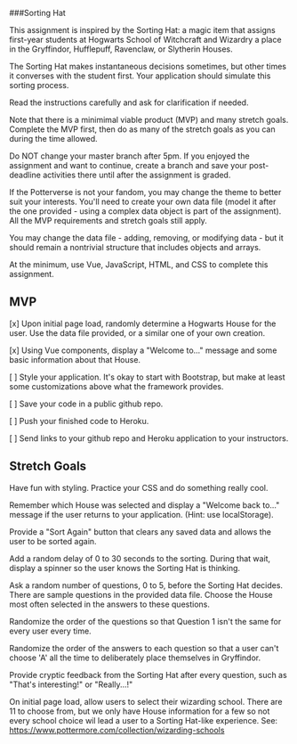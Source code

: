 ###Sorting Hat

This assignment is inspired by the Sorting Hat: a magic item that assigns first-year students at Hogwarts School of Witchcraft and Wizardry a place in the Gryffindor, Hufflepuff, Ravenclaw, or Slytherin Houses.

The Sorting Hat makes instantaneous decisions sometimes, but other times it converses with the student first. Your application should simulate this sorting process.

Read the instructions carefully and ask for clarification if needed.

Note that there is a minimimal viable product (MVP) and many stretch goals. Complete the MVP first, then do as many of the stretch goals as you can during the time allowed.

Do NOT change your master branch after 5pm. If you enjoyed the assignment and want to continue, create a branch and save your post-deadline activities there until after the assignment is graded.

If the Potterverse is not your fandom, you may change the theme to better suit your interests. You'll need to create your own data file (model it after the one provided - using a complex data object is part of the assignment). All the MVP requirements and stretch goals still apply.

You may change the data file - adding, removing, or modifying data - but it should remain a nontrivial structure that includes objects and arrays.

At the minimum, use Vue, JavaScript, HTML, and CSS to complete this assignment.

## MVP

[x] Upon initial page load, randomly determine a Hogwarts House for the user. Use the data file provided, or a similar one of your own creation.

[x] Using Vue components, display a "Welcome to..." message and some basic information about that House.

[ ] Style your application. It's okay to start with Bootstrap, but make at least some customizations above what the framework provides.

[ ] Save your code in a public github repo.

[ ] Push your finished code to Heroku.

[ ] Send links to your github repo and Heroku application to your instructors.

## Stretch Goals

Have fun with styling. Practice your CSS and do something really cool.

Remember which House was selected and display a "Welcome back to..." message if the user returns to your application. (Hint: use localStorage).

Provide a "Sort Again" button that clears any saved data and allows the user to be sorted again.

Add a random delay of 0 to 30 seconds to the sorting. During that wait, display a spinner so the user knows the Sorting Hat is thinking.

Ask a random number of questions, 0 to 5, before the Sorting Hat decides. There are sample questions in the provided data file. Choose the House most often selected in the answers to these questions.

Randomize the order of the questions so that Question 1 isn't the same for every user every time.

Randomize the order of the answers to each question so that a user can't choose 'A' all the time to deliberately place themselves in Gryffindor.

Provide cryptic feedback from the Sorting Hat after every question, such as "That's interesting!" or "Really...!"

On initial page load, allow users to select their wizarding school. There are 11 to choose from, but we only have House information for a few so not every school choice wil lead a user to a Sorting Hat-like experience. See: https://www.pottermore.com/collection/wizarding-schools